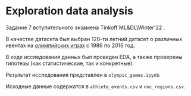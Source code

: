 # Exploration data analysis

Задание 7 вступительного экзамена Tinkoff ML&DL\Winter'22 .

В качестве датасета был выбран 120-ти летний датасет о различных ивентах на
[олимпийских играх](https://www.kaggle.com/heesoo37/120-years-of-olympic-history-athletes-and-results) 
с 1986 по 2016 год.

В ходе исследования данных был проведен EDA, а также проверены гипотезы (как
статистические, так и конкретные).

Результат исследования представлен в `olympic_games.ipynb`.

Исходные данные содержатся в `athlete_events.csv` и `noc_regions.csv`.
